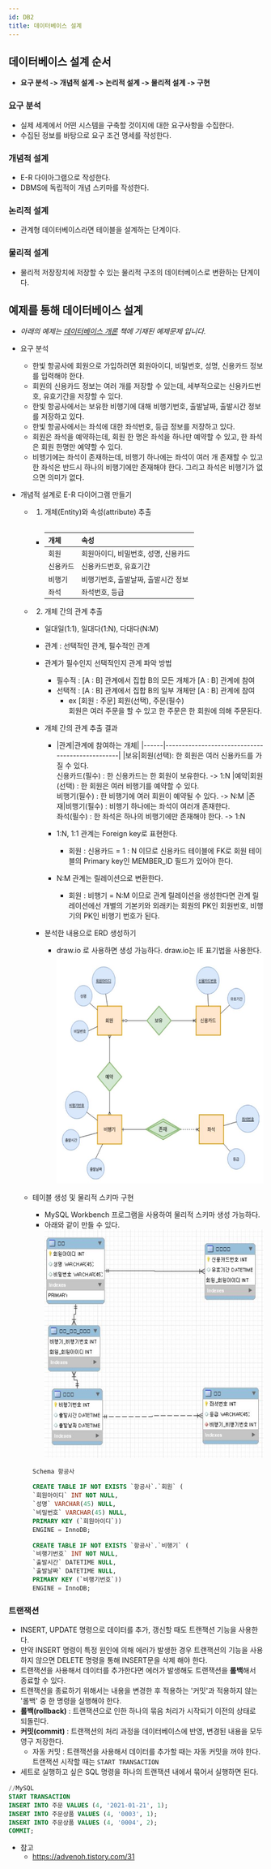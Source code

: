 ```yaml
---
id: DB2
title: 데이터베이스 설계
---
```


## 데이터베이스 설계 순서
- **요구 분석 -> 개념적 설계 -> 논리적 설계 -> 물리적 설계 -> 구현**

### 요구 분석
- 실제 세계에서 어떤 시스템을 구축할 것이지에 대한 요구사항을 수집한다.
- 수집된 정보를 바탕으로 요구 조건 명세를 작성한다.

### 개념적 설계
- E-R 다이아그램으로 작성한다.
- DBMS에 독립적이 개념 스키마를 작성한다.

### 논리적 설계
- 관계형 데이터베이스라면 테이블을 설계하는 단계이다.

### 물리적 설계
- 물리적 저장장치에 저장할 수 있는 물리적 구조의 데이터베이스로 변환하는 단계이다.

## 예제를 통해 데이터베이스 설계
- _아래의 예제는 [데이터베이스 개론](http://www.yes24.com/Product/Goods/9194489?scode=029) 책에 기재된 예제문제 입니다._

- 요구 분석
    - 한빛 항공사에 회원으로 가입하려면 회원아이디, 비밀번호, 성명, 신용카드 정보를 입력해야 한다.
    - 회원의 신용카드 정보는 여러 개를 저장할 수 있는데, 세부적으로는 신용카드번호, 유효기간을 저장할 수 있다.
    - 한빛 항공사에서는 보유한 비행기에 대해 비행기번호, 출발날짜, 출발시간 정보를 저장하고 있다.
    - 한빛 항공사에서는 좌석에 대한 좌석번호, 등급 정보를 저장하고 있다.
    - 회원은 좌석을 예약하는데, 회원 한 명은 좌석을 하나만 예약할 수 있고, 한 좌석은 회원 한명만 예약할 수 있다.
    - 비행기에는 좌석이 존재하는데, 비행기 하나에는 좌석이 여러 개 존재할 수 있고 한 좌석은 반드시 하나의 비행기에만 존재해야 한다. 그리고 좌석은 비행기가 없으면 의미가 없다. 

- 개념적 설계로 E-R 다이어그램 만들기
    - 1) 개체(Entity)와 속성(attribute) 추출<br/><br/>
        - |개체|속성|
          |------|-------------------------------|
          |회원|회원아이디, 비밀번호, 성명, 신용카드|
          |신용카드|신용카드번호, 유효기간|
          |비행기|비행기번호, 출발날짜, 출발시간 정보|
          |좌석|좌석번호, 등급|
    - 2) 개체 간의 관계 추출
        - 일대일(1:1), 일대다(1:N), 다대다(N:M)
        - 관계 : 선택적인 관계, 필수적인 관계<br/>

        - 관계가 필수인지 선택적인지 관계 파악 방법
            - 필수적 : [A : B] 관계에서 집합 B의 모든 개체가 [A : B] 관계에 참여
            - 선택적 : [A : B] 관계에서 집합 B의 일부 개체만 [A : B] 관계에 참여
                - ex [회원 : 주문] 회원(선택), 주문(필수)<br/>
                    회원은 여러 주문을 할 수 있고 한 주문은 한 회원에 의해 주문된다.
        
        - 개체 간의 관계 추출 결과
            - |관계|관계에 참여하는 개체|
            |------|-------------------------------------------------|
            |보유|회원(선택): 한 회원은 여러 신용카드를 가질 수 있다.<br/>신용카드(필수) : 한 신용카드는 한 회원이 보유한다. -> 1:N
            |예약|회원(선택) : 한 회원은 여러 비행기를 예약할 수 있다.<br/>비행기(필수) : 한 비행기에 여러 회원이 예약될 수 있다. -> N:M
            |존재|비행기(필수) : 비행기 하나에는 좌석이 여러개 존재한다.<br/>좌석(필수) : 한 좌석은 하나의 비행기에만 존재해야 한다. -> 1:N

            - 1:N, 1:1 관계는 Foreign key로 표현한다.
                - 회원 : 신용카드 = 1 : N 이므로 신용카드 테이블에 FK로 
                회원 테이블의 Primary key인 MEMBER_ID 필드가 있어야 한다.
            - N:M 관계는 릴레이션으로 변환한다.
                - 회원 : 비행기 = N:M 이므로 관계 릴레이션을 생성한다면
                관계 릴레이션에선 개별의 기본키와 외래키는 회원의 PK인 회원번호, 
                비행기의 PK인 비행기 번호가 된다.

        - 분석한 내용으로 ERD 생성하기
            - draw.io 로 사용하면 생성 가능하다. draw.io는 IE 표기법을 사용한다.<br/>
            <img src="/static/img/20.JPG" width="700px" height="450px" title="table1" alt="ERD생성"></img><br/>     

    - 테이블 생성 및 물리적 스키마 구현
        - MySQL Workbench 프로그램을 사용하여 물리적 스키마 생성 가능하다.
        - 아래와 같이 만들 수 있다.<br/>
        <img src="/static/img/21.JPG" width="600px" height="450px" title="table1" alt="ERD생성"></img><br/>     

        ```Schema 항공사```
        ```sql
        CREATE TABLE IF NOT EXISTS `항공사`.`회원` (
        `회원아이디` INT NOT NULL,
        `성명` VARCHAR(45) NULL,
        `비밀번호` VARCHAR(45) NULL,
        PRIMARY KEY (`회원아이디`))
        ENGINE = InnoDB;
        ```
        ```sql
        CREATE TABLE IF NOT EXISTS `항공사`.`비행기` (
        `비행기번호` INT NOT NULL,
        `출발시간` DATETIME NULL,
        `출발날짜` DATETIME NULL,
        PRIMARY KEY (`비행기번호`))
        ENGINE = InnoDB;
        ```
        
### 트랜잭션
- INSERT, UPDATE 명령으로 데이터를 추가, 갱신할 때도 트랜잭션 기능을 사용한다.
- 만약 INSERT 명령이 특정 원인에 의해 에러가 발생한 경우 트랜잭션의 기능을 사용하지 않으면 DELETE 명령을 통해 INSERT문을 삭제 해야 한다.
- 트랜잭션을 사용해서 데이터를 추가한다면 에러가 발생해도 트랜잭션을 **롤백**해서 종료할 수 있다.
- 트랜잭션을 종료하기 위해서는 내용을 변경한 후 적용하는 '커밋'과 적용하지 않는 '롤백' 중 한 명령을 실행해야 한다.
- **롤백(rollback)** : 트랜잭션으로 인한 하나의 묶음 처리가 시작되기 이전의 상태로 되돌린다.
- **커밋(commit)** : 트랜잭션의 처리 과정을 데이터베이스에 반영, 변경된 내용을 모두 영구 저장한다.
    - 자동 커밋 : 트랜잭션을 사용해서 데이터를 추가할 때는 자동 커밋을 꺼야 한다. 트랜잭션 시작할 때는 `START TRANSACTION`
- 세트로 실행하고 싶은 SQL 명령을 하나의 트랜잭션 내에서 묶어서 실행하면 된다.

```sql
//MySQL
START TRANSACTION
INSERT INTO 주문 VALUES (4, '2021-01-21', 1);
INSERT INTO 주문상품 VALUES (4, '0003', 1);
INSERT INTO 주문상품 VALUES (4, '0004', 2);
COMMIT;
```


- 참고
    - https://advenoh.tistory.com/31
